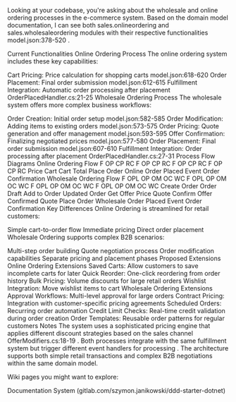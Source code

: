 Looking at your codebase, you're asking about the wholesale and online ordering processes in the e-commerce system. Based on the domain model documentation, I can see both sales.onlineordering and sales.wholesaleordering modules with their respective functionalities model.json:378-520 .

Current Functionalities 
Online Ordering Process 
The online ordering system includes these key capabilities:

Cart Pricing: Price calculation for shopping carts model.json:618-620
Order Placement: Final order submission model.json:612-615
Fulfillment Integration: Automatic order processing after placement OrderPlacedHandler.cs:21-25
Wholesale Ordering Process 
The wholesale system offers more complex business workflows:

Order Creation: Initial order setup model.json:582-585
Order Modification: Adding items to existing orders model.json:573-575
Order Pricing: Quote generation and offer management model.json:593-595
Offer Confirmation: Finalizing negotiated prices model.json:577-580
Order Placement: Final order submission model.json:607-610
Fulfillment Integration: Order processing after placement OrderPlacedHandler.cs:27-31
Process Flow Diagrams 
Online Ordering Flow 
F
OP
CP
RC
F
OP
CP
RC
F
OP
CP
RC
F
OP
CP
RC
Price Cart
Cart Total
Place Order
Online Order Placed Event
Order Confirmation
Wholesale Ordering Flow 
F
OPL
OP
OM
OC
WC
F
OPL
OP
OM
OC
WC
F
OPL
OP
OM
OC
WC
F
OPL
OP
OM
OC
WC
Create Order
Order Draft
Add to Order
Updated Order
Get Offer
Price Quote
Confirm Offer
Confirmed Quote
Place Order
Wholesale Order Placed Event
Order Confirmation
Key Differences 
Online Ordering is streamlined for retail customers:

Simple cart-to-order flow
Immediate pricing
Direct order placement
Wholesale Ordering supports complex B2B scenarios:

Multi-step order building
Quote negotiation process
Order modification capabilities
Separate pricing and placement phases
Proposed Extensions 
Online Ordering Extensions 
Saved Carts: Allow customers to save incomplete carts for later
Quick Reorder: One-click reordering from order history
Bulk Pricing: Volume discounts for large retail orders
Wishlist Integration: Move wishlist items to cart
Wholesale Ordering Extensions 
Approval Workflows: Multi-level approval for large orders
Contract Pricing: Integration with customer-specific pricing agreements
Scheduled Orders: Recurring order automation
Credit Limit Checks: Real-time credit validation during order creation
Order Templates: Reusable order patterns for regular customers
Notes 
The system uses a sophisticated pricing engine that applies different discount strategies based on the sales channel OfferModifiers.cs:18-19 . Both processes integrate with the same fulfillment system but trigger different event handlers for processing . The architecture supports both simple retail transactions and complex B2B negotiations within the same domain model.

Wiki pages you might want to explore:

Documentation System (gitlab.com/szymon.janikowski/ddd-starter-dotnet)